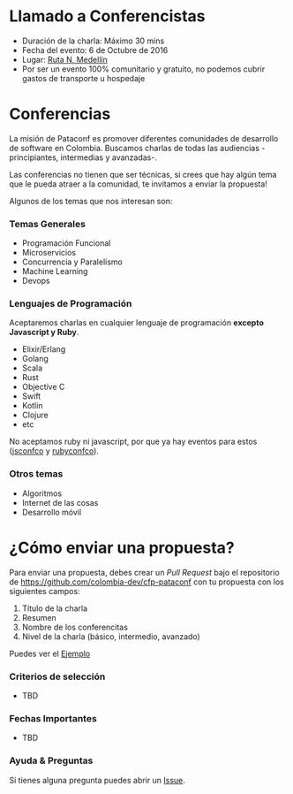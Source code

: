 # Llamado a Conferencistas

- Duración de la charla: Máximo 30 mins 
- Fecha del evento: 6 de Octubre de 2016
- Lugar: [Ruta N, Medellín][rutan]
- Por ser un evento 100% comunitario y gratuito, no podemos cubrir gastos de transporte u hospedaje

# Conferencias

La misión de Pataconf es promover diferentes comunidades de desarrollo de software en Colombia. Buscamos
charlas de todas las audiencias -principiantes, intermedias y avanzadas-. 

Las conferencias no tienen que ser técnicas, si crees que hay algún tema que le pueda atraer a la comunidad,
te invitamos a enviar la propuesta!

Algunos de los temas que nos interesan son:

### Temas Generales

- Programación  Funcional
- Microservicios
- Concurrencia y Paralelismo
- Machine Learning
- Devops
  
### Lenguajes de Programación

Aceptaremos charlas en cualquier lenguaje de programación **excepto Javascript y Ruby**.

- Elixir/Erlang
- Golang
- Scala
- Rust
- Objective C
- Swift
- Kotlin
- Clojure
- etc


No aceptamos ruby ni javascript, por que ya hay eventos para estos ([jsconfco](https://jsconf.co) y [rubyconfco](http://rubyconf.co)).

### Otros temas 

- Algoritmos
- Internet de las cosas
- Desarrollo móvil


# ¿Cómo enviar una propuesta?

Para enviar una propuesta, debes crear un _Pull Request_ bajo el repositorio de https://github.com/colombia-dev/cfp-pataconf con tu propuesta con los siguientes campos:

  1.  Título de la charla
  2. Resumen
  3. Nombre de los conferencitas
  4. Nivel de la charla (básico, intermedio, avanzado)

Puedes ver el [Ejemplo](propuestas/ejemplo.md)
  
### Criterios de selección

* TBD

### Fechas Importantes

* TBD

### Ayuda & Preguntas

Si tienes alguna pregunta puedes abrir un [Issue](https://github.com/colombia-dev/cfp-pataconf/issues/new).

[rutan]: https://goo.gl/maps/KncSpipcAcw
